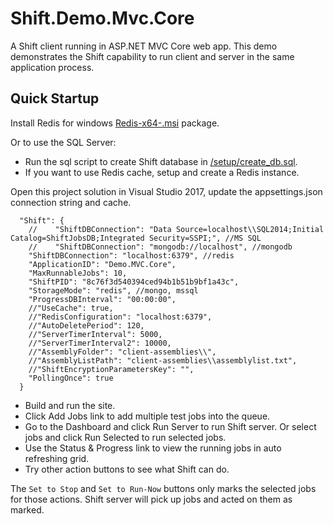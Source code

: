 # Shift.Demo.Mvc.Core
A Shift client running in ASP.NET MVC Core web app. This demo demonstrates the Shift capability to run client and server in the same application process.

## Quick Startup
Install Redis for windows [Redis-x64-<version>.msi](https://github.com/MSOpenTech/redis/releases) package.

Or to use the SQL Server:
- Run the sql script to create Shift database in [/setup/create_db.sql](https://github.com/hhalim/Shift.Demo.Mvc.Core/blob/master/setup/create_db.sql). 
- If you want to use Redis cache, setup and create a Redis instance. 

Open this project solution in Visual Studio 2017, update the appsettings.json connection string and cache.
```
  "Shift": {
    //    "ShiftDBConnection": "Data Source=localhost\\SQL2014;Initial Catalog=ShiftJobsDB;Integrated Security=SSPI;", //MS SQL
    //    "ShiftDBConnection": "mongodb://localhost", //mongodb
    "ShiftDBConnection": "localhost:6379", //redis
    "ApplicationID": "Demo.MVC.Core",
    "MaxRunnableJobs": 10,
    "ShiftPID": "8c76f3d540394ced94b1b51b9bf1a43c",
    "StorageMode": "redis", //mongo, mssql
    "ProgressDBInterval": "00:00:00",
    //"UseCache": true,
    //"RedisConfiguration": "localhost:6379",
    //"AutoDeletePeriod": 120,
    //"ServerTimerInterval": 5000,
    //"ServerTimerInterval2": 10000,
    //"AssemblyFolder": "client-assemblies\\",
    //"AssemblyListPath": "client-assemblies\\assemblylist.txt",
    //"ShiftEncryptionParametersKey": "",
    "PollingOnce": true
  } 
```

- Build and run the site.
- Click Add Jobs link to add multiple test jobs into the queue.
- Go to the Dashboard and click Run Server to run Shift server. Or select jobs and click Run Selected to run selected jobs.
- Use the Status & Progress link to view the running jobs in auto refreshing grid. 
- Try other action buttons to see what Shift can do.

The `Set to Stop` and `Set to Run-Now` buttons only marks the selected jobs for those actions. Shift server will pick up jobs and acted on them as marked. 

